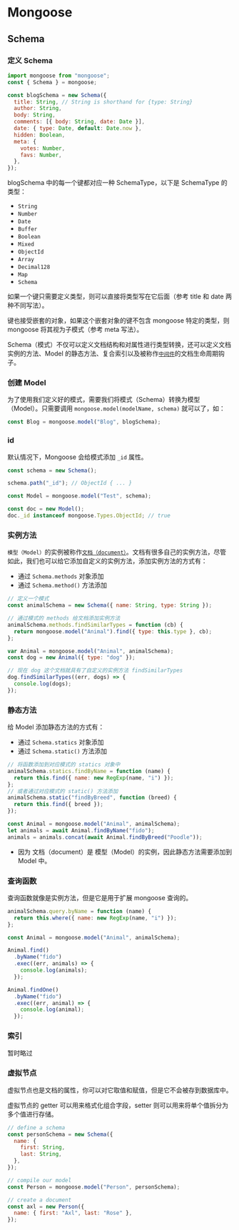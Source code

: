 # Mongoose

## Schema

### 定义 Schema

```js
import mongoose from "mongoose";
const { Schema } = mongoose;

const blogSchema = new Schema({
  title: String, // String is shorthand for {type: String}
  author: String,
  body: String,
  comments: [{ body: String, date: Date }],
  date: { type: Date, default: Date.now },
  hidden: Boolean,
  meta: {
    votes: Number,
    favs: Number,
  },
});
```

blogSchema 中的每一个键都对应一种 SchemaType，以下是 SchemaType 的类型：

- `String`
- `Number`
- `Date`
- `Buffer`
- `Boolean`
- `Mixed`
- `ObjectId`
- `Array`
- `Decimal128`
- `Map`
- `Schema`

如果一个键只需要定义类型，则可以直接将类型写在它后面（参考 title 和 date 两种不同写法）。

键也接受嵌套的对象，如果这个嵌套对象的键不包含 mongoose 特定的类型，则 mongoose 将其视为子模式（参考 meta 写法）。

Schema（模式）不仅可以定义文档结构和对属性进行类型转换，还可以定义文档实例的方法、Model 的静态方法、复合索引以及被称作[`中间件`](https://mongoosejs.com/docs/middleware.html)的文档生命周期钩子。

### 创建 Model

为了使用我们定义好的模式，需要我们将模式（Schema）转换为模型（Model）。只需要调用 `mongoose.model(modelName, schema)` 就可以了，如：

```js
const Blog = mongoose.model("Blog", blogSchema);
```

### id

默认情况下，Mongoose 会给模式添加 `_id` 属性。

```js
const schema = new Schema();

schema.path("_id"); // ObjectId { ... }
```

```js
const Model = mongoose.model("Test", schema);

const doc = new Model();
doc._id instanceof mongoose.Types.ObjectId; // true
```

### 实例方法

`模型（Model）`的实例被称作[`文档（document）`](https://mongoosejs.com/docs/documents.html)。文档有很多自己的实例方法，尽管如此，我们也可以给它添加自定义的实例方法，添加实例方法的方式有：

- 通过 `Schema.methods` 对象添加
- 通过 `Schema.method()` 方法添加

```js
// 定义一个模式
const animalSchema = new Schema({ name: String, type: String });

// 通过模式的 methods 给文档添加实例方法
animalSchema.methods.findSimilarTypes = function (cb) {
  return mongoose.model("Animal").find({ type: this.type }, cb);
};

var Animal = mongoose.model("Animal", animalSchema);
const dog = new Animal({ type: "dog" });

// 现在 dog 这个文档就具有了自定义的实例方法 findSimilarTypes
dog.findSimilarTypes((err, dogs) => {
  console.log(dogs);
});
```

### 静态方法

给 Model 添加静态方法的方式有：

- 通过 `Schema.statics` 对象添加
- 通过 `Schema.static()` 方法添加

```js
// 将函数添加到对应模式的 statics 对象中
animalSchema.statics.findByName = function (name) {
  return this.find({ name: new RegExp(name, "i") });
};
// 或者通过对应模式的 static() 方法添加
animalSchema.static("findByBreed", function (breed) {
  return this.find({ breed });
});

const Animal = mongoose.model("Animal", animalSchema);
let animals = await Animal.findByName("fido");
animals = animals.concat(await Animal.findByBreed("Poodle"));
```

- 因为 文档（document）是 模型（Model）的实例，因此静态方法需要添加到 Model 中。

### 查询函数

查询函数就像是实例方法，但是它是用于扩展 mongoose 查询的。

```js
animalSchema.query.byName = function (name) {
  return this.where({ name: new RegExp(name, "i") });
};

const Animal = mongoose.model("Animal", animalSchema);

Animal.find()
  .byName("fido")
  .exec((err, animals) => {
    console.log(animals);
  });

Animal.findOne()
  .byName("fido")
  .exec((err, animal) => {
    console.log(animal);
  });
```

### 索引

暂时略过

### 虚拟节点

虚拟节点也是文档的属性，你可以对它取值和赋值，但是它不会被存到数据库中。

虚拟节点的 getter 可以用来格式化组合字段，setter 则可以用来将单个值拆分为多个值进行存储。

```js
// define a schema
const personSchema = new Schema({
  name: {
    first: String,
    last: String,
  },
});

// compile our model
const Person = mongoose.model("Person", personSchema);

// create a document
const axl = new Person({
  name: { first: "Axl", last: "Rose" },
});
```
